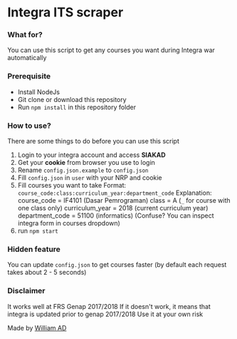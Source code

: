 # Integra ITS scraper

### What for?
You can use this script to get any courses you want during Integra war automatically

### Prerequisite
 * Install NodeJs
 * Git clone or download this repository
 * Run `npm install` in this repository folder

### How to use?
There are some things to do before you can use this script
 1. Login to your integra account and access **SIAKAD**
 2. Get your **cookie** from browser you use to login
 3. Rename `config.json.example` to `config.json`
 4. Fill `config.json` in `user` with your NRP and cookie
 5. Fill courses you want to take
   Format: `course_code:class:curriculum_year:department_code`
   Explanation:
   course_code = IF4101 (Dasar Pemrograman)
   class = A (`_` for course with one class only)
   curriculum_year = 2018 (current curriculum year)
   department_code = 51100 (informatics)
   (Confuse? You can inspect integra form in courses dropdown)
 6. run `npm start`

 ### Hidden feature
 You can update `config.json` to get courses faster (by default each request takes about 2 - 5 seconds)

 ### Disclaimer
 It works well at FRS Genap 2017/2018
 If it doesn't work, it means that integra is updated prior to genap 2017/2018
 Use it at your own risk


 Made by [William AD](https://www.linkedin.com/in/walbertus)
 
